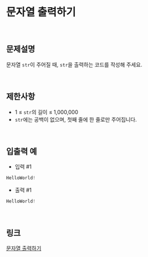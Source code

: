 # 문자열 출력하기

<br>

## 문제설명
문자열 `str`이 주어질 때, `str`을 출력하는 코드를 작성해 주세요.

<br>

## 제한사항
- 1 ≤ `str`의 길이 ≤ 1,000,000
- `str`에는 공백이 없으며, 첫째 줄에 한 줄로만 주어집니다.

<br>

## 입출력 예
- 입력 #1
```java
HelloWorld!
```

- 출력 #1
```java
HelloWorld!
```

<br>

## 링크
[문자열 출력하기](https://school.programmers.co.kr/learn/courses/30/lessons/181952)
